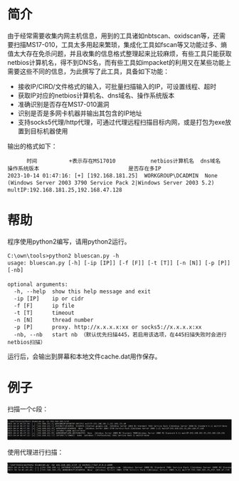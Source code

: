 # 简介
由于经常需要收集内网主机信息，用到的工具诸如nbtscan、oxidscan等，还需要扫描MS17-010，工具太多用起来繁琐，集成化工具如fscan等又功能过多、熵值太大存在免杀问题，并且收集的信息格式整理起来比较麻烦，有些工具只能获取netbios计算机名，得不到DNS名，而有些工具如impacket的利用又在某些功能上需要这些不同的信息，为此撰写了此工具，具备如下功能：

- 接收IP/CIRD/文件格式的输入，可批量扫描输入的IP，可设置线程、超时
- 获取IP对应的netbios计算机名、dns域名、操作系统版本
- 准确识别是否存在MS17-010漏洞
- 识别是否是多网卡机器并输出其包含的IP地址
- 支持socks5代理/http代理，可通过代理远程扫描目标内网，或是打包为exe放置到目标机器使用

输出的格式如下：
```
      时间          +表示存在MS17010           netbios计算机名  dns域名                                 操作系统版本                            是否存在多IP
2023-10-14 01:47:16: [+] [192.168.181.25]  WORKGROUP\DCADMIN  None      (Windows Server 2003 3790 Service Pack 2|Windows Server 2003 5.2)  multIP:192.168.181.25,192.168.47.128
```
# 帮助
程序使用python2编写，请用python2运行。
```
C:\own\tools>python2 bluescan.py -h
usage: bluescan.py [-h] [-ip [IP]] [-f [F]] [-t [T]] [-n [N]] [-p [P]] [-nb]

optional arguments:
  -h, --help  show this help message and exit
  -ip [IP]    ip or cidr
  -f [F]      ip file
  -t [T]      timeout
  -n [N]      thread number
  -p [P]      proxy. http://x.x.x.x:xx or socks5://x.x.x.x:xx
  -nb, --nb   start nb （默认优先扫描445，若启用该选项，在445扫描失败时会进行netbios扫描）
```
运行后，会输出到屏幕和本地文件cache.dat用作保存。
# 例子
扫描一个c段：

![image-20231014174323235](bluescan.assets/image-20231014174323235.png)

使用代理进行扫描：

![image-20231014174327940](bluescan.assets/image-20231014174327940.png)
